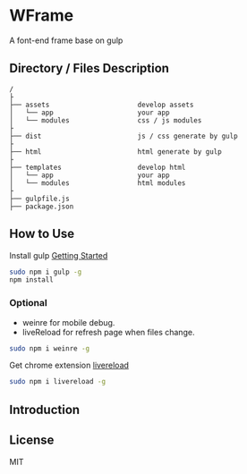 # WFrame 
A font-end frame base on gulp
## Directory / Files Description

```
/
├
├── assets						develop assets
│   └── app						your app
│   └── modules					css / js modules
├
├── dist						js / css generate by gulp
├
├── html						html generate by gulp
├
├── templates					develop html
│   └── app						your app
│   └── modules					html modules
├
├── gulpfile.js              	                      
├── package.json                
```
## How to Use
Install gulp [Getting Started](https://github.com/gulpjs/gulp/blob/master/docs/getting-started.md)

```bash
sudo npm i gulp -g
npm install
```

### Optional
- weinre for mobile debug.
- liveReload for refresh page when files change.

```bash
sudo npm i weinre -g
```

Get chrome extension [livereload](https://chrome.google.com/webstore/detail/livereload/jnihajbhpnppcggbcgedagnkighmdlei)

```bash
sudo npm i livereload -g
```

## Introduction


## License
MIT